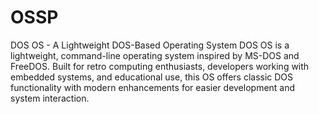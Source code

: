 # OSSP
 DOS OS - A Lightweight DOS-Based Operating System
DOS OS is a lightweight, command-line operating system inspired by MS-DOS and FreeDOS. Built for retro computing enthusiasts, developers working with embedded systems, and educational use, this OS offers classic DOS functionality with modern enhancements for easier development and system interaction.
